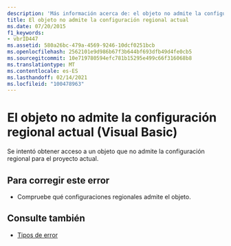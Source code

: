 ```yaml
---
description: 'Más información acerca de: el objeto no admite la configuración regional actual (Visual Basic)'
title: El objeto no admite la configuración regional actual
ms.date: 07/20/2015
f1_keywords:
- vbrID447
ms.assetid: 580a26bc-479a-4569-9246-10dcf0251bcb
ms.openlocfilehash: 2562101e9d986b67f3b644bf693dfb49d4fe0cb5
ms.sourcegitcommit: 10e719780594efc781b15295e499c66f316068b8
ms.translationtype: MT
ms.contentlocale: es-ES
ms.lasthandoff: 02/14/2021
ms.locfileid: "100478963"
---
```

# <a name="object-doesnt-support-current-locale-setting-visual-basic"></a>El objeto no admite la configuración regional actual (Visual Basic)

Se intentó obtener acceso a un objeto que no admite la configuración regional para el proyecto actual.  
  
## <a name="to-correct-this-error"></a>Para corregir este error  
  
- Compruebe qué configuraciones regionales admite el objeto.  
  
## <a name="see-also"></a>Consulte también

- [Tipos de error](../programming-guide/language-features/error-types.md)
